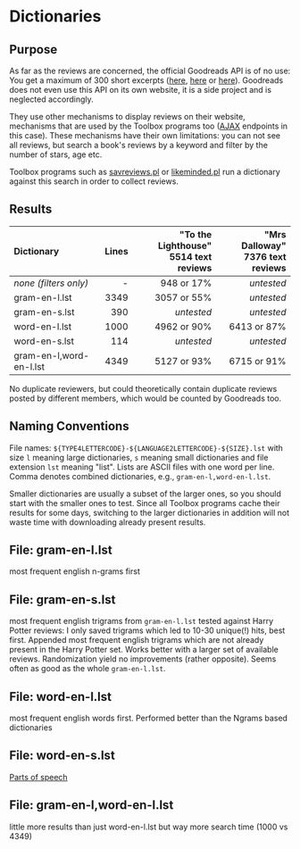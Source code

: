 # Dictionaries

## Purpose

As far as the reviews are concerned, the official Goodreads API is of no use: You get a maximum of 300 
short excerpts ([here](https://www.goodreads.com/topic/show/19512142-how-to-get-whole-body-of-book-review), 
[here](https://www.goodreads.com/topic/show/12070102-review-is-truncated?comment=130838734#comment_130838734)
or [here](https://www.goodreads.com/topic/show/19455087-unable-to-get-book-reviews-by-book-id?comment=182375978#comment_182375978)). 
Goodreads does not even use this API on its own website, it is a side project and is neglected accordingly. 

They use other mechanisms to display reviews on their website, mechanisms that
are used by the Toolbox programs too ([AJAX](https://en.wikipedia.org/wiki/Ajax_(programming)) endpoints in this case). 
These mechanisms have their own limitations: you can not see all reviews, 
but search a book's reviews by a keyword and filter by the number of stars, age etc.

Toolbox programs such as [savreviews.pl](../savreviews.md) or [likeminded.pl](../likeminded.md) 
run a dictionary against this search in order to collect reviews.


## Results

| Dictionary              | Lines | "To the Lighthouse"<br>5514 text reviews | "Mrs Dalloway"<br>7376 text reviews |
|:------------------------|------:|-------------:|--------------:|
| _none (filters only)_   |     - |  948 or 17%  |   _untested_
| gram-en-l.lst           |  3349 | 3057 or 55%  |   _untested_
| gram-en-s.lst           |   390 |   _untested_ |   _untested_
| word-en-l.lst           |  1000 | 4962 or 90%  | 6413 or 87%
| word-en-s.lst           |   114 |   _untested_ |   _untested_
| gram-en-l,word-en-l.lst |  4349 | 5127 or 93%  | 6715 or 91%


No duplicate reviewers, but could theoretically contain duplicate reviews
posted by different members, which would be counted by Goodreads too.

    
## Naming Conventions

File names: `${TYPE4LETTERCODE}-${LANGUAGE2LETTERCODE}-${SIZE}.lst` with 
size `l` meaning large dictionaries, `s` meaning small dictionaries and file
extension `lst` meaning "list". Lists are ASCII files with one word per line.
Comma denotes combined dictionaries, e.g., `gram-en-l,word-en-l.lst`.

Smaller dictionaries are usually a subset of the larger ones, so you should 
start with the smaller ones to test. Since all Toolbox programs cache their 
results for some days, switching to the larger dictionaries in addition 
will not waste time with downloading already present results.


## File: gram-en-l.lst

most frequent english n-grams first


## File: gram-en-s.lst

most frequent english trigrams from `gram-en-l.lst` tested against
Harry Potter reviews: I only saved trigrams which led to 10-30 unique(!) hits,
best first.  Appended most frequent english trigrams which are not already
present in the Harry Potter set.  Works better with a larger set of available
reviews.  Randomization yield no improvements (rather opposite). 
Seems often as good as the whole `gram-en-l.lst`.


## File: word-en-l.lst

most frequent english words first.
Performed better than the Ngrams based dictionaries


## File: word-en-s.lst

[Parts of speech](https://en.wikipedia.org/wiki/Most_common_words_in_English#Parts_of_speech)


## File: gram-en-l,word-en-l.lst

little more results than just word-en-l.lst
but way more search time (1000 vs 4349)

